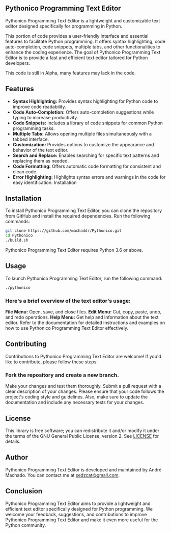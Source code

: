 ## Pythonico Programming Text Editor
Pythonico Programming Text Editor is a lightweight and customizable text editor designed specifically for programming in Python.

This portion of code provides a user-friendly interface and essential features to facilitate Python programming. It offers syntax highlighting, code auto-completion, code snippets, multiple tabs, and other functionalities to enhance the coding experience. The goal of Pythonico Programming Text Editor is to provide a fast and efficient text editor tailored for Python developers.

This code is still in Alpha, many features may lack in the code.

## Features
- **Syntax Highlighting:** 
Provides syntax highlighting for Python code to improve code readability.
- **Code Auto-Completion:** 
Offers auto-completion suggestions while typing to increase productivity.
- **Code Snippets:** 
Includes a library of code snippets for common Python programming tasks.
- **Multiple Tabs:** 
Allows opening multiple files simultaneously with a tabbed interface.
- **Customization:** 
Provides options to customize the appearance and behavior of the text editor.
- **Search and Replace:** 
Enables searching for specific text patterns and replacing them as needed.
- **Code Formatting:** 
Offers automatic code formatting for consistent and clean code.
- **Error Highlighting:** 
Highlights syntax errors and warnings in the code for easy identification.
Installation

## Installation

To install Pythonico Programming Text Editor, you can clone the repository from GitHub and install the required dependencies. Run the following commands:

``` bash
git clone https://github.com/machaddr/Pythonico.git
cd Pythonico
./build.sh
```

Pythonico Programming Text Editor requires Python 3.6 or above.

## Usage
To launch Pythonico Programming Text Editor, run the following command:

``` bash
./pythonico
```
### Here's a brief overview of the text editor's usage:

**File Menu:** Open, save, and close files.
**Edit Menu:** Cut, copy, paste, undo, and redo operations.
**Help Menu:** Get help and information about the text editor.
Refer to the documentation for detailed instructions and examples on how to use Pythonico Programming Text Editor effectively.

## Contributing
Contributions to Pythonico Programming Text Editor are welcome! If you'd like to contribute, please follow these steps:

### Fork the repository and create a new branch.
Make your changes and test them thoroughly.
Submit a pull request with a clear description of your changes.
Please ensure that your code follows the project's coding style and guidelines. Also, make sure to update the documentation and include any necessary tests for your changes.

## License
This library is free software; you can redistribute it and/or modify it under
the terms of the GNU General Public License, version 2. See [LICENSE](LICENSE) for details.

## Author
Pythonico Programming Text Editor is developed and maintained by André Machado. You can contact me at sedzcat@gmail.com.

## Conclusion
Pythonico Programming Text Editor aims to provide a lightweight and efficient text editor specifically designed for Python programming. We welcome your feedback, suggestions, and contributions to improve Pythonico Programming Text Editor and make it even more useful for the Python community.
